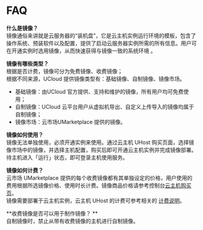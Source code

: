 <a name="q1Aog"></a>
# FAQ
**什么是镜像？**<br />镜像通俗来讲就是云服务器的“装机盘”，它是云主机实例运行环境的模板，包含了操作系统、预装软件以及配置，提供了启动云服务器实例所需的所有信息。用户可在开通实例时选用镜像，从而快速获得与镜像一致的系统环境 。

**镜像有哪些类型？**<br />根据是否计费，镜像可分为免费镜像、收费镜像；<br />根据不同来源，UCloud 提供镜像类型有：基础镜像、自制镜像、镜像市场。

- 基础镜像：由UCloud 官方提供、支持和维护的镜像，所有用户均可免费使用；
- 自制镜像：UCloud 云平台用户从虚拟机导出、自定义上传导入的镜像均属于自制镜像；
- 镜像市场：云市场UMarketplace 提供的镜像。



**镜像如何使用？**<br />镜像无法单独使用，必须开通实例来使用。通过云主机 UHost 购买页面，选择镜像市场中的镜像，并选择主机配置，购买后即可开通云主机实例并完成镜像部署。待主机进入「运行」状态，即可登录主机使用服务。

**镜像如何计费？**<br />云市场 UMarketplace 提供的每个收费镜像都有其单独设定的价格，用户使用的费用根据所选镜像价格、使用时长计费。镜像商品价格请参考控制台[云主机购买页](https://console.ucloud.cn/uhost/uhost)。<br />镜像需要部署于云主机实例，云主机 UHost 的计费可参考相关的 [计费说明](https://docs.ucloud.cn/uhost/buy/charge)。

**收费镜像是否可以用于制作镜像？ **<br />自制镜像时，禁止从带有收费镜像的主机进行自制镜像。
